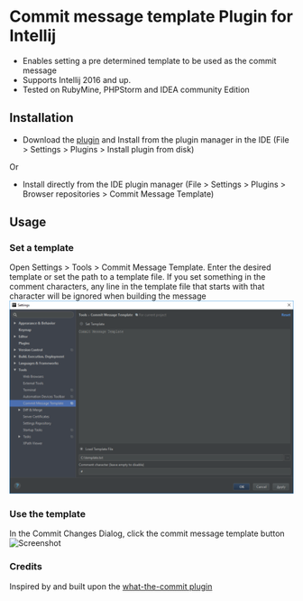 # Commit message template Plugin for Intellij
- Enables setting a pre determined template to be used as the commit message
- Supports Intellij 2016 and up.
- Tested on RubyMine, PHPStorm and IDEA community Edition

## Installation
- Download the [plugin](https://plugins.jetbrains.com/idea/plugin/9364-commit-message-template) and Install from the plugin manager in the IDE (File > Settings > Plugins > Install plugin from disk)

 Or

- Install directly from the IDE plugin manager (File > Settings > Plugins > Browser repositories > Commit Message Template)

## Usage

### Set a template
Open Settings > Tools > Commit Message Template.
Enter the desired template or set the path to a template file.
If you set something in the comment characters, any line in the template file that starts with that character will be ignored when building the message
![Screenshot](Settings.png)

### Use the template
In the Commit Changes Dialog, click the commit message template button
![Screenshot](Commit.png)

### Credits
Inspired by and built upon the [what-the-commit plugin](https://github.com/darekkay/what-the-commit)